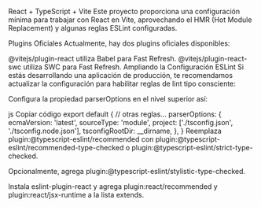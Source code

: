 React + TypeScript + Vite
Este proyecto proporciona una configuración mínima para trabajar con React en Vite, aprovechando el HMR (Hot Module Replacement) y algunas reglas ESLint configuradas.

Plugins Oficiales
Actualmente, hay dos plugins oficiales disponibles:

@vitejs/plugin-react utiliza Babel para Fast Refresh.
@vitejs/plugin-react-swc utiliza SWC para Fast Refresh.
Ampliando la Configuración ESLint
Si estás desarrollando una aplicación de producción, te recomendamos actualizar la configuración para habilitar reglas de lint tipo consciente:

Configura la propiedad parserOptions en el nivel superior así:

js
Copiar código
export default {
// otras reglas...
parserOptions: {
ecmaVersion: 'latest',
sourceType: 'module',
project: ['./tsconfig.json', './tsconfig.node.json'],
tsconfigRootDir: \_\_dirname,
},
}
Reemplaza plugin:@typescript-eslint/recommended con plugin:@typescript-eslint/recommended-type-checked o plugin:@typescript-eslint/strict-type-checked.

Opcionalmente, agrega plugin:@typescript-eslint/stylistic-type-checked.

Instala eslint-plugin-react y agrega plugin:react/recommended y plugin:react/jsx-runtime a la lista extends.

